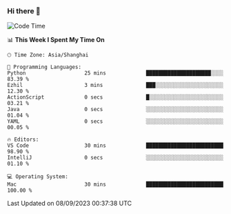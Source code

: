 ### Hi there 👋


<!--START_SECTION:waka-->
![Code Time](http://img.shields.io/badge/Code%20Time-1%2C170%20hrs%2043%20mins-blue)

📊 **This Week I Spent My Time On** 

```text
🕑︎ Time Zone: Asia/Shanghai

💬 Programming Languages: 
Python                   25 mins             █████████████████████░░░░   83.39 % 
Ezhil                    3 mins              ███░░░░░░░░░░░░░░░░░░░░░░   12.30 % 
ActionScript             0 secs              █░░░░░░░░░░░░░░░░░░░░░░░░   03.21 % 
Java                     0 secs              ░░░░░░░░░░░░░░░░░░░░░░░░░   01.04 % 
YAML                     0 secs              ░░░░░░░░░░░░░░░░░░░░░░░░░   00.05 % 

🔥 Editors: 
VS Code                  30 mins             █████████████████████████   98.90 % 
IntelliJ                 0 secs              ░░░░░░░░░░░░░░░░░░░░░░░░░   01.10 % 

💻 Operating System: 
Mac                      30 mins             █████████████████████████   100.00 % 
```


 Last Updated on 08/09/2023 00:37:38 UTC
<!--END_SECTION:waka-->

<!--
**SillyPasty/SillyPasty** is a ✨ _special_ ✨ repository because its `README.md` (this file) appears on your GitHub profile.

Here are some ideas to get you started:

- 🔭 I’m currently working on ...
- 🌱 I’m currently learning ...
- 👯 I’m looking to collaborate on ...
- 🤔 I’m looking for help with ...
- 💬 Ask me about ...
- 📫 How to reach me: ...
- 😄 Pronouns: ...
- ⚡ Fun fact: ...
-->


